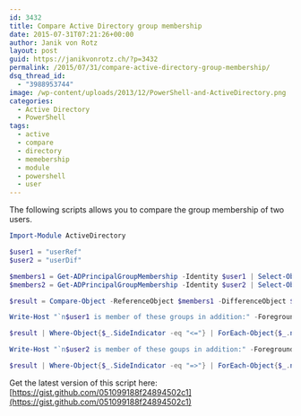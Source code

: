 ```yaml
---
id: 3432
title: Compare Active Directory group membership
date: 2015-07-31T07:21:26+00:00
author: Janik von Rotz
layout: post
guid: https://janikvonrotz.ch/?p=3432
permalink: /2015/07/31/compare-active-directory-group-membership/
dsq_thread_id:
  - "3988953744"
image: /wp-content/uploads/2013/12/PowerShell-and-ActiveDirectory.png
categories:
  - Active Directory
  - PowerShell
tags:
  - active
  - compare
  - directory
  - memebership
  - module
  - powershell
  - user
---
```

The following scripts allows you to compare the group membership of two users.
<!--more-->
```powershell
Import-Module ActiveDirectory

$user1 = "userRef"
$user2 = "userDif"

$members1 = Get-ADPrincipalGroupMembership -Identity $user1 | Select-Object name
$members2 = Get-ADPrincipalGroupMembership -Identity $user2 | Select-Object name

$result = Compare-Object -ReferenceObject $members1 -DifferenceObject $members2 -Property name

Write-Host "`n$user1 is member of these groups in addition:" -ForegroundColor Black -BackgroundColor Yellow

$result | Where-Object{$_.SideIndicator -eq "<="} | ForEach-Object{$_.name}

Write-Host "`n$user2 is member of these goups in addition:" -ForegroundColor Black -BackgroundColor Yellow

$result | Where-Object{$_.SideIndicator -eq "=>"} | ForEach-Object{$_.name}
```

Get the latest version of this script here: [https://gist.github.com/051099188f24894502c1](https://gist.github.com/051099188f24894502c1)